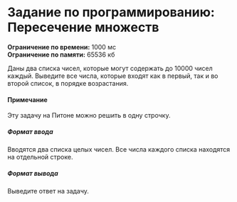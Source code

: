 # Задание по программированию: Пересечение множеств

****Ограничение по времени:**** 1000 мс  	
****Ограничение по памяти:****  65536 кб  

Даны два списка чисел, которые могут содержать до 10000 чисел каждый. Выведите все числа, которые входят как в первый, так и во второй список, в порядке возрастания.

#### Примечание

Эту задачу на Питоне можно решить в одну строчку.

##### Формат ввода

Вводятся два списка целых чисел. Все числа каждого списка находятся на отдельной строке.

##### Формат вывода

Выведите ответ на задачу.
